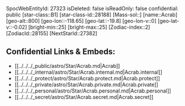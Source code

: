 ﻿---
location: [-19.8,118.65,800]
type: Star
tags:
- astro/Star

---
SpocWebEntityId: 27323
isDeleted: false
isReadOnly: false
confidential: public
[star-class::B1]
[star-class-id::28188]
[Mass-sol::]
[name::Acrab]
[geo-alt::800]
[geo-lon::-118.65]
[geo-lat::-19.8]
[geo-lon-v::0]
[geo-lat-v::-0.02]
[bright-min::25]
[bright-max::25]
[Zodiac-index::2]
[ZodiacId::28155]
[NextStarId::27382]



## Confidential Links & Embeds: 
- [[../../../_public/astro/Star/Acrab.md|Acrab]] 
- [[../../../_internal/astro/Star/Acrab.internal.md|Acrab.internal]] 
- [[../../../_protect/astro/Star/Acrab.protect.md|Acrab.protect]] 
- [[../../../_private/astro/Star/Acrab.private.md|Acrab.private]] 
- [[../../../_personal/astro/Star/Acrab.personal.md|Acrab.personal]] 
- [[../../../_secret/astro/Star/Acrab.secret.md|Acrab.secret]]

